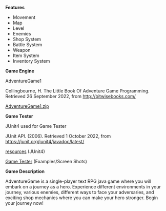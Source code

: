 **Features**

* Movement
* Map
* Level
* Enemies
* Shop System
* Battle System
* Weapon
* Item System
* Inventory System

**Game Engine**

AdventureGame1

Collingbourne, H. The Little Book Of Adventure Game Programming. Retrieved 26 September 2022, from <http://bitwisebooks.com/>

[AdventureGame1.zip](uploads/ceac956ceab9514bbb6c66fb5a41e7a2/AdventureGame1.zip)

**Game Tester**

JUnit4 used for Game Tester

<span dir="">JUnit API. (2006). Retrieved 1 October 2022, from </span>[<span dir="">https://junit.org/junit4/javadoc/latest/</span>](https://junit.org/junit4/javadoc/latest/)

[resources](uploads/602251ceb2c2042facd6c6f949c2a636/resources.zip) (JUnit4)

[Game Tester](uploads/fc3e4435d455072076140bbf4f6dd9eb/Game_Tester.zip) (Examples/Screen Shots)

**Game Description**

AdventureGame is a single-player text RPG java game where you will embark on a journey as a hero. Experience different environments in your journey, various enemies, different ways to face your adversaries, and exciting shop mechanics where you can make your hero stronger. Begin your journey now!